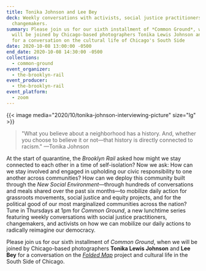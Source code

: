 ```yaml
---
title: Tonika Johnson and Lee Bey
deck: Weekly conversations with activists, social justice practitioners, and
  changemakers.
summary: Please join us for our sixth installment of *Common Ground*, when we
  will be joined by Chicago-based photographers Tonika Lewis Johnson and Lee Bey
  for a conversation on the cultural life of Chicago's South Side
date: 2020-10-08 13:00:00 -0500
end_date: 2020-10-08 14:30:00 -0500
collections:
  - common-ground
event_organizer:
  - the-brooklyn-rail
event_producer:
  - the-brooklyn-rail
event_platform:
  - zoom
---
```

{{< image media="2020/10/tonika-johnson-interviewing-picture" size="lg" >}}

> "What you believe about a neighborhood has a history. And, whether you choose to believe it or not—that history is directly connected to racism." —Tonika Johnson

At the start of quarantine, the *Brooklyn Rail* asked how might we stay connected to each other in a time of self-isolation? Now we ask: How can we stay involved and engaged in upholding our civic responsibility to one another across communities? How can we deploy this community built through the *New Social Environment*—through hundreds of conversations and meals shared over the past six months—to mobilize daily action for grassroots movements, social justice and equity projects, and for the political good of our most marginalized communities across the nation? Tune in Thursdays at 1pm for *Common Ground*, a new lunchtime series featuring weekly conversations with social justice practitioners, changemakers, and activists on how we can mobilize our daily actions to radically reimagine our democracy.

Please join us for our sixth installment of *Common Ground*, when we will be joined by Chicago-based photographers **Tonika Lewis Johnson** and **Lee Bey** for a conversation on the *[Folded Map](https://www.foldedmapproject.com/)* project and cultural life in the South Side of Chicago.